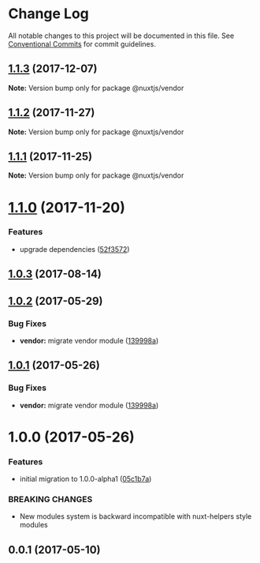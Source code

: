 # Change Log

All notable changes to this project will be documented in this file.
See [Conventional Commits](https://conventionalcommits.org) for commit guidelines.

<a name="1.1.3"></a>
## [1.1.3](https://github.com/nuxt/modules/compare/@nuxtjs/vendor@1.1.2...@nuxtjs/vendor@1.1.3) (2017-12-07)




**Note:** Version bump only for package @nuxtjs/vendor

<a name="1.1.2"></a>
## [1.1.2](https://github.com/nuxt/modules/compare/@nuxtjs/vendor@1.1.0...@nuxtjs/vendor@1.1.2) (2017-11-27)




**Note:** Version bump only for package @nuxtjs/vendor

<a name="1.1.1"></a>
## [1.1.1](https://github.com/nuxt/modules/compare/@nuxtjs/vendor@1.1.0...@nuxtjs/vendor@1.1.1) (2017-11-25)




**Note:** Version bump only for package @nuxtjs/vendor

<a name="1.1.0"></a>
# [1.1.0](https://github.com/nuxt/modules/compare/@nuxtjs/vendor@1.0.3...@nuxtjs/vendor@1.1.0) (2017-11-20)


### Features

* upgrade dependencies ([52f3572](https://github.com/nuxt/modules/commit/52f3572))




<a name="1.0.3"></a>
## [1.0.3](https://github.com/nuxt/modules/compare/@nuxtjs/vendor@1.0.2...@nuxtjs/vendor@1.0.3) (2017-08-14)




<a name="1.0.2"></a>
## [1.0.2](https://github.com/nuxt/modules/compare/@nuxtjs/vendor@1.0.0...@nuxtjs/vendor@1.0.2) (2017-05-29)


### Bug Fixes

* **vendor:** migrate vendor module ([139998a](https://github.com/nuxt/modules/commit/139998a))




<a name="1.0.1"></a>
## [1.0.1](https://github.com/nuxt/modules/compare/@nuxtjs/vendor@1.0.0...@nuxtjs/vendor@1.0.1) (2017-05-26)


### Bug Fixes

* **vendor:** migrate vendor module ([139998a](https://github.com/nuxt/modules/commit/139998a))




<a name="1.0.0"></a>
# 1.0.0 (2017-05-26)


### Features

* initial migration to 1.0.0-alpha1 ([05c1b7a](https://github.com/nuxt/modules/commit/05c1b7a))


### BREAKING CHANGES

* New modules system is backward incompatible with nuxt-helpers style modules




<a name="0.0.1"></a>
## 0.0.1 (2017-05-10)
